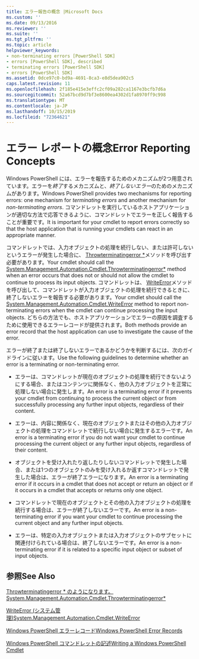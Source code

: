 ```yaml
---
title: エラー報告の概念 |Microsoft Docs
ms.custom: ''
ms.date: 09/13/2016
ms.reviewer: ''
ms.suite: ''
ms.tgt_pltfrm: ''
ms.topic: article
helpviewer_keywords:
- non-terminating errors [PowerShell SDK]
- errors [PowerShell SDK], described
- terminating errors [PowerShell SDK]
- errors [PowerShell SDK]
ms.assetid: 0dce97c0-bd9a-4691-8ca3-e8d5dea902c5
caps.latest.revision: 11
ms.openlocfilehash: 2f185e415e3effc2cf09a282ca1167e3bcfb7d6a
ms.sourcegitcommit: 52a67bcd9d7bf3e8600ea4302d1fa8970ff9c998
ms.translationtype: MT
ms.contentlocale: ja-JP
ms.lasthandoff: 10/15/2019
ms.locfileid: "72364621"
---
```

# <a name="error-reporting-concepts"></a><span data-ttu-id="c9f2d-102">エラー レポートの概念</span><span class="sxs-lookup"><span data-stu-id="c9f2d-102">Error Reporting Concepts</span></span>

<span data-ttu-id="c9f2d-103">Windows PowerShell には、エラーを報告するためのメカニズムが2つ用意されています。エラーを*終了*するメカニズムと、*終了しないエラー*のためのメカニズムがあります。</span><span class="sxs-lookup"><span data-stu-id="c9f2d-103">Windows PowerShell provides two mechanisms for reporting errors: one mechanism for *terminating errors* and another mechanism for *non-terminating errors*.</span></span> <span data-ttu-id="c9f2d-104">コマンドレットを実行しているホストアプリケーションが適切な方法で応答できるように、コマンドレットでエラーを正しく報告することが重要です。</span><span class="sxs-lookup"><span data-stu-id="c9f2d-104">It is important for your cmdlet to report errors correctly so that the host application that is running your cmdlets can react in an appropriate manner.</span></span>

<span data-ttu-id="c9f2d-105">コマンドレットでは、入力オブジェクトの処理を続行しない、または許可しないというエラーが発生した場合に、 [Throwterminatingerror \*](/dotnet/api/System.Management.Automation.Cmdlet.ThrowTerminatingError)メソッドを呼び出す必要があります。</span><span class="sxs-lookup"><span data-stu-id="c9f2d-105">Your cmdlet should call the [System.Management.Automation.Cmdlet.Throwterminatingerror\*](/dotnet/api/System.Management.Automation.Cmdlet.ThrowTerminatingError) method when an error occurs that does not or should not allow the cmdlet to continue to process its input objects.</span></span> <span data-ttu-id="c9f2d-106">コマンドレットは、 [WriteError](/dotnet/api/System.Management.Automation.Cmdlet.WriteError)メソッドを呼び出して、コマンドレットが入力オブジェクトの処理を続行できるときに、終了しないエラーを報告する必要があります。</span><span class="sxs-lookup"><span data-stu-id="c9f2d-106">Your cmdlet should call the [System.Management.Automation.Cmdlet.WriteError](/dotnet/api/System.Management.Automation.Cmdlet.WriteError) method to report non-terminating errors when the cmdlet can continue processing the input objects.</span></span> <span data-ttu-id="c9f2d-107">どちらの方法でも、ホストアプリケーションでエラーの原因を調査するために使用できるエラーレコードが提供されます。</span><span class="sxs-lookup"><span data-stu-id="c9f2d-107">Both methods provide an error record that the host application can use to investigate the cause of the error.</span></span>

<span data-ttu-id="c9f2d-108">エラーが終了または終了しないエラーであるかどうかを判断するには、次のガイドラインに従います。</span><span class="sxs-lookup"><span data-stu-id="c9f2d-108">Use the following guidelines to determine whether an error is a terminating or non-terminating error.</span></span>

- <span data-ttu-id="c9f2d-109">エラーは、コマンドレットが現在のオブジェクトの処理を続行できないようにする場合、またはコンテンツに関係なく、他の入力オブジェクトを正常に処理しない場合に発生します。</span><span class="sxs-lookup"><span data-stu-id="c9f2d-109">An error is a terminating error if it prevents your cmdlet from continuing to process the current object or from successfully processing any further input objects, regardless of their content.</span></span>

- <span data-ttu-id="c9f2d-110">エラーは、内容に関係なく、現在のオブジェクトまたはその他の入力オブジェクトの処理をコマンドレットで続行しない場合に発生するエラーです。</span><span class="sxs-lookup"><span data-stu-id="c9f2d-110">An error is a terminating error if you do not want your cmdlet to continue processing the current object or any further input objects, regardless of their content.</span></span>

- <span data-ttu-id="c9f2d-111">オブジェクトを受け入れたり返したりしないコマンドレットで発生した場合、または1つのオブジェクトのみを受け入れるか返すコマンドレットで発生した場合は、エラーが終了エラーになります。</span><span class="sxs-lookup"><span data-stu-id="c9f2d-111">An error is a terminating error if it occurs in a cmdlet that does not accept or return an object or if it occurs in a cmdlet that accepts or returns only one object.</span></span>

- <span data-ttu-id="c9f2d-112">コマンドレットで現在のオブジェクトとその他の入力オブジェクトの処理を続行する場合は、エラーが終了しないエラーです。</span><span class="sxs-lookup"><span data-stu-id="c9f2d-112">An error is a non-terminating error if you want your cmdlet to continue processing the current object and any further input objects.</span></span>

- <span data-ttu-id="c9f2d-113">エラーは、特定の入力オブジェクトまたは入力オブジェクトのサブセットに関連付けられている場合は、終了しないエラーです。</span><span class="sxs-lookup"><span data-stu-id="c9f2d-113">An error is a non-terminating error if it is related to a specific input object or subset of input objects.</span></span>

## <a name="see-also"></a><span data-ttu-id="c9f2d-114">参照</span><span class="sxs-lookup"><span data-stu-id="c9f2d-114">See Also</span></span>

[<span data-ttu-id="c9f2d-115">Throwterminatingerror \* のようになります。</span><span class="sxs-lookup"><span data-stu-id="c9f2d-115">System.Management.Automation.Cmdlet.Throwterminatingerror\*</span></span>](/dotnet/api/System.Management.Automation.Cmdlet.ThrowTerminatingError)

[<span data-ttu-id="c9f2d-116">WriteError (システム管理)</span><span class="sxs-lookup"><span data-stu-id="c9f2d-116">System.Management.Automation.Cmdlet.WriteError</span></span>](/dotnet/api/System.Management.Automation.Cmdlet.WriteError)

[<span data-ttu-id="c9f2d-117">Windows PowerShell エラーレコード</span><span class="sxs-lookup"><span data-stu-id="c9f2d-117">Windows PowerShell Error Records</span></span>](./windows-powershell-error-records.md)

[<span data-ttu-id="c9f2d-118">Windows PowerShell コマンドレットの記述</span><span class="sxs-lookup"><span data-stu-id="c9f2d-118">Writing a Windows PowerShell Cmdlet</span></span>](./writing-a-windows-powershell-cmdlet.md)
